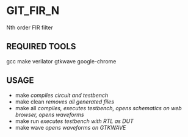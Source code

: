 # GIT_FIR_N
Nth order FIR filter

## REQUIRED TOOLS
gcc make verilator gtkwave google-chrome

## USAGE
* make         _compiles circuit and testbench_
* make clean   _removes all generated files_
* make all     _compiles, executes testbench, opens schematics on web browser, opens waveforms_
* make run     _executes testbench with RTL as DUT_
* make wave    _opens waveforms on GTKWAVE_
